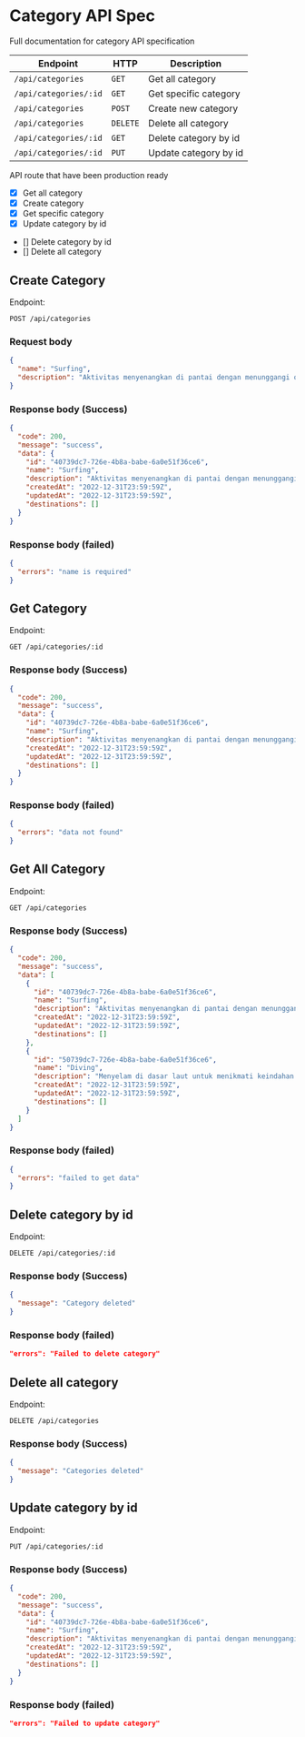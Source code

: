 # Category API Spec

Full documentation for category API specification

| Endpoint              | HTTP     | Description           |
| --------------------- | -------- | --------------------- |
| `/api/categories`     | `GET`    | Get all category      |
| `/api/categories/:id` | `GET`    | Get specific category |
| `/api/categories`     | `POST`   | Create new category   |
| `/api/categories`     | `DELETE` | Delete all category   |
| `/api/categories/:id` | `GET`    | Delete category by id |
| `/api/categories/:id` | `PUT`    | Update category by id |

API route that have been production ready

- [x] Get all category
- [x] Create category
- [x] Get specific category
- [x] Update category by id
- [] Delete category by id
- [] Delete all category

## Create Category

Endpoint:

```http request
POST /api/categories
```

### Request body

```json
{
  "name": "Surfing",
  "description": "Aktivitas menyenangkan di pantai dengan menunggangi ombak"
}
```

### Response body (Success)

```json
{
  "code": 200,
  "message": "success",
  "data": {
    "id": "40739dc7-726e-4b8a-babe-6a0e51f36ce6",
    "name": "Surfing",
    "description": "Aktivitas menyenangkan di pantai dengan menunggangi ombak",
    "createdAt": "2022-12-31T23:59:59Z",
    "updatedAt": "2022-12-31T23:59:59Z",
    "destinations": []
  }
}
```

### Response body (failed)

```json
{
  "errors": "name is required"
}
```

## Get Category

Endpoint:

```http request
GET /api/categories/:id
```

### Response body (Success)

```json
{
  "code": 200,
  "message": "success",
  "data": {
    "id": "40739dc7-726e-4b8a-babe-6a0e51f36ce6",
    "name": "Surfing",
    "description": "Aktivitas menyenangkan di pantai dengan menunggangi ombak",
    "createdAt": "2022-12-31T23:59:59Z",
    "updatedAt": "2022-12-31T23:59:59Z",
    "destinations": []
  }
}
```

### Response body (failed)

```json
{
  "errors": "data not found"
}
```

## Get All Category

Endpoint:

```http request
GET /api/categories
```

### Response body (Success)

```json
{
  "code": 200,
  "message": "success",
  "data": [
    {
      "id": "40739dc7-726e-4b8a-babe-6a0e51f36ce6",
      "name": "Surfing",
      "description": "Aktivitas menyenangkan di pantai dengan menunggangi ombak",
      "createdAt": "2022-12-31T23:59:59Z",
      "updatedAt": "2022-12-31T23:59:59Z",
      "destinations": []
    },
    {
      "id": "50739dc7-726e-4b8a-babe-6a0e51f36ce6",
      "name": "Diving",
      "description": "Menyelam di dasar laut untuk menikmati keindahan bawah air",
      "createdAt": "2022-12-31T23:59:59Z",
      "updatedAt": "2022-12-31T23:59:59Z",
      "destinations": []
    }
  ]
}
```

### Response body (failed)

```json
{
  "errors": "failed to get data"
}
```

## Delete category by id

Endpoint:

```http request
DELETE /api/categories/:id
```

### Response body (Success)

```json
{
  "message": "Category deleted"
}
```

### Response body (failed)

```json
"errors": "Failed to delete category"
```

## Delete all category

Endpoint:

```http request
DELETE /api/categories
```

### Response body (Success)

```json
{
  "message": "Categories deleted"
}
```

## Update category by id

Endpoint:

```http request
PUT /api/categories/:id
```

### Response body (Success)

```json
{
  "code": 200,
  "message": "success",
  "data": {
    "id": "40739dc7-726e-4b8a-babe-6a0e51f36ce6",
    "name": "Surfing",
    "description": "Aktivitas menyenangkan di pantai dengan menunggangi ombak",
    "createdAt": "2022-12-31T23:59:59Z",
    "updatedAt": "2022-12-31T23:59:59Z",
    "destinations": []
  }
}
```

### Response body (failed)

```json
"errors": "Failed to update category"
```
